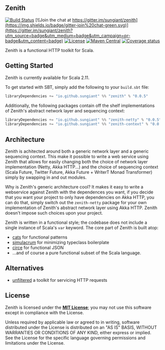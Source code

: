 ## Zenith

[![Build Status](https://travis-ci.org/sungiant/zenith.png?branch=master)](https://travis-ci.org/sungiant/zenith)
[![Join the chat at https://gitter.im/sungiant/zenith](https://img.shields.io/badge/gitter-join%20chat-green.svg)](https://gitter.im/sungiant/zenith?utm_source=badge&utm_medium=badge&utm_campaign=pr-badge&utm_content=badge)
[![License](https://img.shields.io/badge/license-MIT-lightgrey.svg)](https://raw.githubusercontent.com/sungiant/zenith/master/LICENSE)
[![Maven Central](https://img.shields.io/maven-central/v/io.github.sungiant/zenith_2.11.svg)](https://maven-badges.herokuapp.com/maven-central/io.github.sungiant/zenith_2.11)
[![Coverage status](https://img.shields.io/codecov/c/github/sungiant/zenith/master.svg)](https://codecov.io/github/sungiant/zenith)

Zenith is a functional HTTP toolkit for Scala.

## Getting Started

Zenith is currently available for Scala 2.11.

To get started with SBT, simply add the following to your `build.sbt` file:

```scala
libraryDependencies += "io.github.sungiant" %% "zenith" % "0.0.5"
```

Additionally, the following packages contain off the shelf implementations of Zenith's abstract network layer and sequencing context:

```scala
libraryDependencies += "io.github.sungiant" %% "zenith-netty" % "0.0.5"
libraryDependencies += "io.github.sungiant" %% "zenith-context" % "0.0.5"
```

## Architecture

Zenith is achitected around both a generic network layer and a generic sequencing context.  This make it possible to write a web service using Zenith that allows for easily changing both the choice of network layer implementation (Netty, Akka HTTP...) and the choice of sequencing context (Scala Future, Twitter Future, Akka Future + WriterT Monad Transformer) simply by swapping in and out modules.

Why is Zenith's generic architecture cool?  It makes it easy to write a webservice against Zenith with the dependences you want, if you decide that you want your project to only have dependencies on Akka HTTP, you can do that, simply switch out the `zenith-netty` package for your own implementation of Zenith's abstract network layer using Akka HTTP.  Zenith doesn't impose such choices upon your project. 

Zenith is written in a functional style; the codebase does not include a single instance of Scala's `var` keyword.  The core part of Zenith is built atop:

 * [cats](https://github.com/typelevel/cats) for functional patterns
 * [simulacrum](https://github.com/mpilquist/simulacrum) for minimizing typeclass boilerplate
 * [circe](https://github.com/travisbrown/circe) for functional JSON
 * ...and of course a pure functional subset of the Scala language.

## Alternatives

* [unfiltered](http://unfiltered.databinder.net/Unfiltered.html) a toolkit for servicing HTTP requests

## License

Zenith is licensed under the **[MIT License][mit]**; you may not use this software except in compliance with the License.

Unless required by applicable law or agreed to in writing, software
distributed under the License is distributed on an "AS IS" BASIS,
WITHOUT WARRANTIES OR CONDITIONS OF ANY KIND, either express or implied.
See the License for the specific language governing permissions and
limitations under the License.

[mit]: https://raw.githubusercontent.com/sungiant/zenith/master/LICENSE
